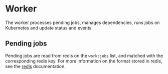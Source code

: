 # Worker
The worker processes pending jobs, manages dependencies, runs jobs on Kubernetes and update status and events.

## Pending jobs
Pending jobs are read from redis on the `work:jobs` list, and matched with the corresponding redis key.
For more information on the format stored in redis, see the [redis](../docs/redis.md) documentation.
